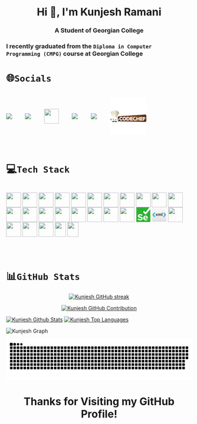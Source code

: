<h1 align="center"><b>Hi 👋, I'm Kunjesh Ramani</b></h1>

<h3 align="center"><b>A Student of Georgian College</b></h3>

### I recently graduated from the  **<code>Diploma in Computer Programming (CMPG)</code>** course at Georgian College

# 🌐<code>Socials</code>

<div display: inline_block "><br>
  <a href = "https://www.linkedin.com/in/kunjesh-ramani-989a27206/"> <img height="40" align="center" src="https://icongr.am/fontawesome/linkedin-square.svg?size=128&color=3b5998"></a>
  &nbsp;&nbsp;&nbsp;&nbsp;&nbsp;&nbsp;&nbsp;
  <a href = "https://www.quora.com/profile/Kunjesh-Ramani-1"> <img height="40" align="center" src="https://icongr.am/fontawesome/quora.svg?size=128&color=b92b27"></a>
  &nbsp;&nbsp;&nbsp;&nbsp;&nbsp;&nbsp;&nbsp;
  <a href = "https://stackoverflow.com/users/16986113"> <img height="40" align="center" width="40" src="https://icongr.am/fontawesome/stack-overflow.svg?size=128&color=f47f24"></a>
  &nbsp;&nbsp;&nbsp;&nbsp;&nbsp;&nbsp;&nbsp;
  <a href = "https://www.w3profile.com/Kunjesh9867"> <img height="40" align="center" src="https://upload.wikimedia.org/wikipedia/commons/a/a0/W3Schools_logo.svg"></a>
  &nbsp;&nbsp;&nbsp;&nbsp;&nbsp;&nbsp;&nbsp;
  <a href = "https://www.hackerrank.com/kunjeshramani981?hr_r=1"> <img height="40" align="center" src="https://icongr.am/fontawesome/header.svg?size=128&color=378936"></a>
  &nbsp;&nbsp;&nbsp;&nbsp;&nbsp;&nbsp;&nbsp;
  <a href = "https://www.codechef.com/users/kunjesh_kkr"> <img height="100" align="center" src="./icons/codechef.png"></a>
  &nbsp;&nbsp;&nbsp;&nbsp;&nbsp;&nbsp;&nbsp;
</div><br><br>

# 💻<code>Tech Stack</code>

<div style="display: inline_block"><br>
  <img height="40" align="center" height="30" width="40" src="https://cdn.jsdelivr.net/gh/devicons/devicon/icons/java/java-original.svg">

  <img height="40" align="center"  height="30" width="40" src="https://cdn.jsdelivr.net/gh/devicons/devicon/icons/python/python-original.svg">
  
  <img height="40" align="center"  height="30" width="40" src="https://cdn.jsdelivr.net/gh/devicons/devicon/icons/html5/html5-original.svg">
  
  <img height="40" align="center"  height="30" width="40" src="https://cdn.jsdelivr.net/gh/devicons/devicon/icons/css3/css3-original.svg">

  <img height="40" align="center" alt="" height="30" width="40" src="https://cdn.jsdelivr.net/gh/devicons/devicon/icons/javascript/javascript-original.svg">

  <img height="40" align="center" alt="" height="30" width="40" src="https://cdn.jsdelivr.net/gh/devicons/devicon/icons/markdown/markdown-original.svg">

  <img height="40" align="center"  height="30" width="40" src="https://cdn.jsdelivr.net/gh/devicons/devicon/icons/dotnetcore/dotnetcore-original.svg">
  
  <img height="40" align="center"  height="30" width="40" src="https://cdn.jsdelivr.net/gh/devicons/devicon/icons/arduino/arduino-original-wordmark.svg">

  <img height="40" align="center"  height="30" width="40" src="https://cdn.jsdelivr.net/gh/devicons/devicon/icons/docker/docker-plain.svg">

  <img height="40" align="center"  height="30" width="40" src="https://cdn.jsdelivr.net/gh/devicons/devicon/icons/ubuntu/ubuntu-plain.svg">

  <img height="40" align="center"  height="30" width="40" src="https://cdn.jsdelivr.net/gh/devicons/devicon/icons/azure/azure-original.svg">

  <img height="40" align="center"  height="30" width="40" src="https://cdn.jsdelivr.net/gh/devicons/devicon/icons/swift/swift-original.svg">
  
  <img height="40" align="center"  height="30" width="40" src="https://cdn.jsdelivr.net/gh/devicons/devicon/icons/android/android-plain.svg" />

  <img height="40" align="center"  height="30" width="40" src="https://cdn.jsdelivr.net/gh/devicons/devicon/icons/mysql/mysql-original.svg" />

  <img height="40" align="center"  height="30" width="40" src="https://cdn.jsdelivr.net/gh/devicons/devicon/icons/nodejs/nodejs-original.svg" />
  <img height="40" align="center"  height="30" width="40" src="https://cdn.jsdelivr.net/gh/devicons/devicon/icons/react/react-original.svg" />
  <img height="40" align="center"  height="30" width="40" src="https://cdn.jsdelivr.net/gh/devicons/devicon/icons/mongodb/mongodb-original.svg" />
  <img height="40" align="center"  height="30" width="40" src="https://cdn.jsdelivr.net/gh/devicons/devicon/icons/express/express-original.svg" />
  <img height="40" align="center"  height="30" width="40" src="https://cdn.jsdelivr.net/gh/devicons/devicon/icons/bootstrap/bootstrap-original.svg" />
  <img height="40" align="center" height="40" width="40" src="./icons/selenium-svgrepo-com.svg" />
  <img height="40" align="center" height="40" width="40" src="./icons/Custom-Icon-Design-Flatastic-9-Xml-tool.512.png" />

  <img height="40" align="center" height="30" width="40" src="https://cdn.jsdelivr.net/gh/devicons/devicon/icons/git/git-original.svg" />  
  <img height="40" align="center" height="30" width="40" src="https://cdn.jsdelivr.net/gh/devicons/devicon/icons/github/github-original.svg" />  
  <img height="40" align="center" height="30" width="40" src="https://cdn.jsdelivr.net/gh/devicons/devicon/icons/bitbucket/bitbucket-original.svg" />  
  <img height="40" align="center" height="30" width="40" src="https://cdn.jsdelivr.net/gh/devicons/devicon/icons/jira/jira-original.svg" />
  <img height="40" align="center" height="40" width="30" src="https://cdn.jsdelivr.net/gh/devicons/devicon/icons/filezilla/filezilla-plain.svg" />

  <img height="40" align="center" height="40" width="30" src="https://cdn.jsdelivr.net/gh/devicons/devicon/icons/slack/slack-original.svg" />

  <br><br>

# 📊<code>GitHub Stats</code>

<p align="center">
  <a href="https://github.com/Kunjesh9867">
    <img src="https://github-readme-streak-stats.herokuapp.com/?user=Kunjesh9867&theme=radical&hide_border=true" alt="Kunjesh GitHub streak"/>
  </a>
</p>

<p align="center">
  <a href="https://github.com/Kunjesh9867">
    <img src="https://github-profile-summary-cards.vercel.app/api/cards/profile-details?username=Kunjesh9867&theme=radical" alt="Kunjesh GitHub Contribution"/>
  </a>
</p>

<a>
    <a href="https://github.com/Kunjesh9867"><img alt="Kunjesh Github Stats" src="https://denvercoder1-github-readme-stats.vercel.app/api/?username=Kunjesh9867&show_icons=true&include_all_commits=true&count_private=true&theme=radical&hide_border=true" height="192px" width="49.5%"/></a>
  <a href="https://github.com/alsiam"><img alt="Kunjesh Top Languages" src="https://denvercoder1-github-readme-stats.vercel.app/api/top-langs/?username=Kunjesh9867&langs_count=8&layout=compact&theme=radical&hide_border=true" height="192px" width="49.5%"/></a>
  <br/>
</a>

![Kunjesh Graph](https://github-readme-activity-graph.vercel.app/graph?username=Kunjesh9867&theme=radical&hide_border=true&custom_title=Kunjesh%20Ramani's%20GitHub%20Activity%20Graph&bg_color=0D1117&color=7F3FBF&line=7F3FBF&point=7F3FBF&area_color=FFFFFF&title_color=FFFFFF&area=true)

<div align='center'>
<img src="./icons/github-contribution-grid-snake-dark.svg" /></div>
<h1 align="center">Thanks for Visiting my GitHub Profile!</h1>
<p align="center"></p>

